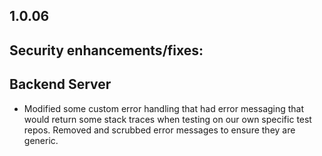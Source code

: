 ## 1.0.06

## Security enhancements/fixes:

## Backend Server

* Modified some custom error handling that had error messaging that would return some stack traces when testing on our own specific test repos. Removed and scrubbed error messages to ensure they are generic.
